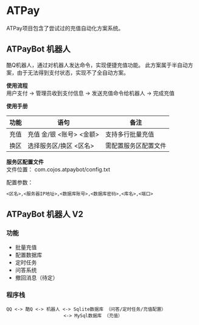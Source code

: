 # ATPay 
ATPay项目包含了尝试过的充值自动化方案系统。

## ATPayBot 机器人
酷Q机器人，通过对机器人发达命令，实现便捷充值功能。
此方案属于半自动方案，由于无法得到支付状态，实现不了全自动方案。

__使用流程__   
用户支付 -> 管理员收到支付信息 -> 发送充值命令给机器人 -> 完成充值

__使用手册__  

| 功能 | 语句 | 备注 |
| ---------- | --- | --- |
| 充值 | 充值 金/银 <账号> <金额> | 支持多行批量充值 |
| 换区 | 选择服务区/换区 <区名> | 需配置服务区配置文件 |

__服务区配置文件__  
文件位置： com.cojos.atpaybot/config.txt

配置参数：  
```txt
<区名>,<服务器IP地址>,<数据库账号>,<数据库密码>,<库名>,<端口>
```

## ATPayBot 机器人 V2

### 功能
- 批量充值
- 配置数据库
- 定时任务
- 问答系统
- 撤回消息（待定）

### 程序栈
```
QQ <-> 酷Q <-> 机器人 <-> Sqlite数据库 （问答/定时任务/充值配置） 
                     <-> MySql数据库 （充值）
```
